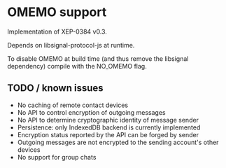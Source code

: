 # OMEMO support

Implementation of XEP-0384 v0.3.

Depends on libsignal-protocol-js at runtime.

To disable OMEMO at build time (and thus remove the libsignal dependency)
compile with the NO_OMEMO flag.

## TODO / known issues

- No caching of remote contact devices
- No API to control encryption of outgoing messages
- No API to determine cryptographic identity of message sender
- Persistence: only IndexedDB backend is currently implemented
- Encryption status reported by the API can be forged by sender
- Outgoing messages are not encrypted to the sending account's other devices
- No support for group chats
